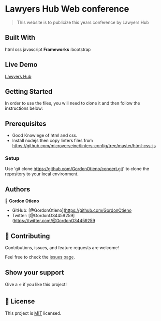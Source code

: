# Lawyers Hub Web conference

> This website is to publicize this years conference by Lawyers Hub


## Built With

 html
 css
 javascript
**Frameworks** :bootstrap


## Live Demo

[Lawyers Hub](https://gordonotieno.github.io/concert/)


## Getting Started
 In order to use the files, you will need to clone it and then follow the instructions below: 
 
## Prerequisites
- Good Knowlege of html and css.
- Install nodejs then copy linters files from https://github.com/microverseinc/linters-config/tree/master/html-css-js

### Setup
Use 'git clone https://github.com/GordonOtieno/concert.git' to clone the repository to your local environment.

## Authors

👤 **Gordon Otieno**

- GitHub: [@GordonOtieno](https://github.com/GordonOtieno
- Twitter: [@GordonO34459259](https://twitter.com/@GordonO34459259

## 🤝 Contributing

Contributions, issues, and feature requests are welcome!

Feel free to check the [issues page](https://github.com/GordonOtieno/concert/issues).

## Show your support

Give a ⭐️ if you like this project!

## 📝 License

This project is [MIT](./MIT.md) licensed.
